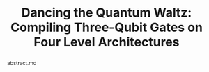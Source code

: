 ---
title: "Dancing the Quantum Waltz: Compiling Three-Qubit Gates on Four Level Architectures"
layout: project
publisher: International Symposium on Computer Architecture (ISCA 2023)
image: /assets/img/projects/waltz/01_hero.png
abstract: abstract.md
items:
    - name: .pdf
      link: /assets/papers/litteken_dancing_2023.pdf
    - name: publication
      link: https://doi.org/10.1145/3579371.3589106
    - name: arXiv
      link: https://arxiv.org/abs/2303.14069
authors:
    - name: "Andrew Litteken"
      link: http://andrewlitteken.com/
      affiliation: University of Chicago
    - name: "Lennart Maximilian Seifert"
      link: https://scholar.google.com/citations?user=k6RYl7kAAAAJ&hl=en&inst=5778974199078678248
      affiliation: University of Chicago
    - name: "Jason D. Chadwick"
      link: https://www.jason-chadwick.com/
      affiliation: University of Chicago
    - name: "Natalia Nottingham"
      link: https://cs.uchicago.edu/people/natalia-nottingham/
      affiliation: University of Chicago
    - name: "Tanay Roy"
      link: https://sites.google.com/site/tanayroysite/
      affiliation: "Fermilab<br>University of Chicago"
    - name: Ziqian Li
      link: https://scholar.google.com/citations?user=wplWf_UAAAAJ&hl=en&inst=5778974199078678248
      affiliation: "Stanford University<br>University of Chicago"
    - name: David Schuster
      link: https://schusterlab.stanford.edu/
      affiliation: "Stanford University<br>University of Chicago"
    - name: "Jonathan M. Baker"
      link: https://www.jonathanmarkbaker.com/
      affiliation: University of Chicago
    - name: "Frederic T. Chong"
      link: https://people.cs.uchicago.edu/~ftchong/
      affiliation: University of Chicago
      last: true
figures:
    - file: /assets/img/projects/waltz/01_hero.png
      caption: 01_hero.md
    - file: /assets/img/projects/waltz/02_experiment.png
      caption: 02_experiment.md
    - file: /assets/img/projects/waltz/05_gate_types.png
      caption: 05_gate_types.md
    - file: /assets/img/projects/waltz/07_results.png
      caption: 07_results.md
      width: 100%
    - file: /assets/img/projects/waltz/08_eps.png
      caption: 08_eps.md
    - file: /assets/img/projects/waltz/09_sensitivity.png
      caption: 09_sensitivity.md
      width: 100%
---